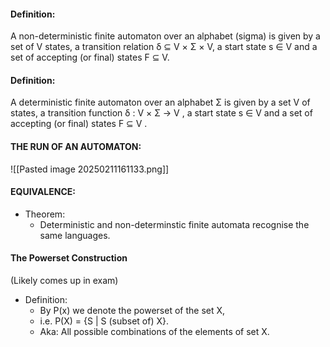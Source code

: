 #### Definition:
A non-deterministic finite automaton over an alphabet (sigma) is given by a set of V states, a transition relation δ ⊆ V × Σ × V, a start state s ∈ V and a set of accepting (or final) states F ⊆ V.

#### Definition:
A deterministic finite automaton over an alphabet Σ is given by a set V of states, a transition function δ : V × Σ → V , a start state s ∈ V and a set of accepting (or final) states F ⊆ V .

#### THE RUN OF AN AUTOMATON:
![[Pasted image 20250211161133.png]]

#### EQUIVALENCE:
- Theorem:
	- Deterministic and non-determinstic finite automata recognise the same languages.

#### The Powerset Construction
(Likely comes up in exam)
- Definition:
	- By P(x) we denote the powerset of the set X,
	- i.e. P(X) = {S | S (subset of) X}.
	- Aka: All possible combinations of the elements of set X.



